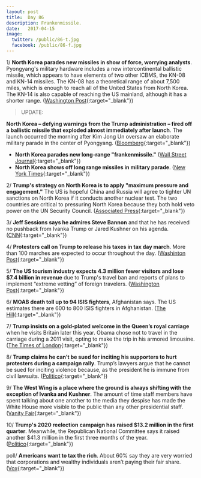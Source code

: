```yaml
---
layout: post
title:  Day 86
description: Frankenmissile.
date:   2017-04-15
image:
  twitter: /public/86-t.jpg
  facebook: /public/86-f.jpg
---
```


1/ **North Korea parades new missiles in show of force, worrying analysts**. Pyongyang's military hardware includes a new intercontinental ballistic missile, which appears to have elements of two other ICBMS, the KN-08 and KN-14 missiles. The KN-08 has a theoretical range of about 7,500 miles, which is enough to reach all of the United States from North Korea. The KN-14 is also capable of reaching the US mainland, although it has a shorter range. ([Washington Post](https://www.washingtonpost.com/world/north-korea-shows-off-new-missiles-in-huge-military-parade-but-doesnt-test-nuclear-weapon/2017/04/15/ba8b447c-212b-11e7-bb59-a74ccaf1d02f_story.html){:target="_blank"})

> UPDATE:
>
**North Korea – defying warnings from the Trump administration – fired off a ballistic missile that exploded almost immediately after launch**. The launch occurred the morning after Kim Jong Un oversaw an elaborate military parade in the center of Pyongyang. ([Bloomberg](https://www.bloomberg.com/politics/articles/2017-04-15/north-korea-likely-conducted-failed-missile-test-south-korea){:target="_blank"})
>

* **North Korea parades new long-range "frankenmissile."** ([Wall Street Journal](https://www.wsj.com/articles/north-korea-parades-apparently-new-long-range-missile-1492237791){:target="_blank"})
* **North Korea shows off long range missiles in military parade**. ([New York Times](https://www.nytimes.com/2017/04/15/world/asia/north-korea-missiles-pyongyang-kim-jong-un.html){:target="_blank"})

2/ **Trump's strategy on North Korea is to apply "maximum pressure and engagement."** The US is hopeful China and Russia will agree to tighter UN sanctions on North Korea if it conducts another nuclear test. The two countries are critical to pressuring North Korea because they both hold veto power on the UN Security Council. ([Associated Press](https://www.apnews.com/86626d21ea2b45c79457a873a747c452/Trump-strategy-on-NKorea:-'Maximum-pressure-and-engagement){:target="_blank"})

3/ **Jeff Sessions says he admires Steve Bannon** and that he has received no pushback from Ivanka Trump or Jared Kushner on his agenda. ([CNN](http://www.cnn.com/2017/04/12/politics/kfile-jeff-sessions-on-bannon/index.html){:target="_blank"})

4/ **Protesters call on Trump to release his taxes in tax day march**. More than 100 marches are expected to occur throughout the day. ([Washinton Post](https://www.washingtonpost.com/news/local/wp/2017/04/15/the-tax-march-thousands-protest-around-the-country-calling-on-president-trump-to-release-his-taxes/){:target="_blank"})

5/ **The US tourism industry expects 4.3 million fewer visitors and lose $7.4 billion in revenue** due to Trump's travel ban and reports of plans to implement “extreme vetting” of foreign travelers. ([Washington Post](https://www.washingtonpost.com/business/capitalbusiness/after-trumps-travel-ban-tourism-outfits-say-that-brand-usa-has-taken-a-hit/2017/04/14/d0eebf4e-158e-11e7-833c-503e1f6394c9_story.html){:target="_blank"})

6/ **MOAB death toll up to 94 ISIS fighters**, Afghanistan says. The US estimates there are 600 to 800 ISIS fighters in Afghanistan. ([The Hill](http://thehill.com/policy/international/328952-bombing-death-toll-up-to-94-isis-fighters-afghan-official-says){:target="_blank"})

7/ **Trump insists on a gold‑plated welcome in the Queen’s royal carriage** when he visits Britain later this year.  Obama chose not to travel in the carriage during a 2011 visit, opting to make the trip in his armored limousine. ([The Times of London](https://www.thetimes.co.uk/article/trump-demands-gold-plated-welcome-xjnffdq32){:target="_blank"})

8/ **Trump claims he can’t be sued for inciting his supporters to hurt protesters during a campaign rally**. Trump’s lawyers argue that he cannot be sued for inciting violence because, as the president he is immune from civil lawsuits. ([Politico](http://www.politico.com/story/2017/04/trump-inciting-violence-protest-rally-lawsuit-237249){:target="_blank"})

9/ **The West Wing is a place where the ground is always shifting with the exception of Ivanka and Kushner**. The amount of time staff members have spent talking about one another to the media they despise has made the White House more visible to the public than any other presidential staff. ([Vanity Fair](http://www.vanityfair.com/news/2017/04/jared-kushner-steve-bannon-white-house-civil-war){:target="_blank"})

10/ **Trump's 2020 reelection campaign has raised $13.2 million in the first quarter**. Meanwhile, the Republican National Committee says it raised another $41.3 million in the first three months of the year. ([Politico](http://www.politico.com/story/2017/04/trumps-reelection-campaign-raised-132-million-in-first-quarter-237250){:target="_blank"})

poll/ **Americans want to tax the rich**. About 60% say they are very worried that corporations and wealthy individuals aren’t paying their fair share. ([Vox](http://www.vox.com/2017/4/14/15297488/tax-poll-rich-pay-more){:target="_blank"})
